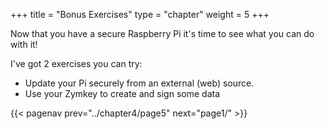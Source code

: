 +++
title = "Bonus Exercises"
type = "chapter"
weight = 5
+++

Now that you have a secure Raspberry Pi it's time to see what you can do with it!

I've got 2 exercises you can try:
- Update your Pi securely from an external (web) source.
- Use your Zymkey to create and sign some data

{{< pagenav prev="../chapter4/page5" next="page1/" >}}